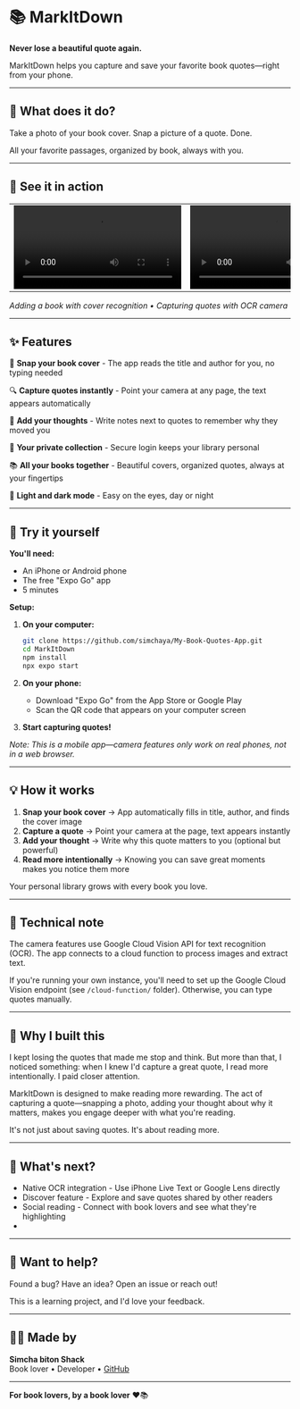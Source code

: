 # 📚 MarkItDown

**Never lose a beautiful quote again.**

MarkItDown helps you capture and save your favorite book quotes—right from your phone.

---

## 📖 What does it do?

Take a photo of your book cover. Snap a picture of a quote. Done.

All your favorite passages, organized by book, always with you.

---

## 🎥 See it in action

<table>
<tr>
<td>
  <video width="300" src="https://github.com/user-attachments/assets/baf7346b-d01b-48f9-b5c4-c71d60f2c218" controls></video>
</td>
<td>
  <video width="300" src="https://github.com/user-attachments/assets/f11c20b2-0a12-40f7-b3d0-6a2cff24855b" controls></video>
</td>
</tr>
</table>

*Adding a book with cover recognition • Capturing quotes with OCR camera*

---

## ✨ Features

📸 **Snap your book cover** - The app reads the title and author for you, no typing needed

🔍 **Capture quotes instantly** - Point your camera at any page, the text appears automatically

💭 **Add your thoughts** - Write notes next to quotes to remember why they moved you

🔐 **Your private collection** - Secure login keeps your library personal

📚 **All your books together** - Beautiful covers, organized quotes, always at your fingertips

🌙 **Light and dark mode** - Easy on the eyes, day or night

---

## 🚀 Try it yourself

**You'll need:**
- An iPhone or Android phone
- The free "Expo Go" app
- 5 minutes

**Setup:**

1. **On your computer:**
   ```bash
   git clone https://github.com/simchaya/My-Book-Quotes-App.git
   cd MarkItDown
   npm install
   npx expo start
   ```

2. **On your phone:**
   - Download "Expo Go" from the App Store or Google Play
   - Scan the QR code that appears on your computer screen

3. **Start capturing quotes!**

*Note: This is a mobile app—camera features only work on real phones, not in a web browser.*

---

## 💡 How it works

1. **Snap your book cover** → App automatically fills in title, author, and finds the cover image
2. **Capture a quote** → Point your camera at the page, text appears instantly
3. **Add your thought** → Write why this quote matters to you (optional but powerful)
4. **Read more intentionally** → Knowing you can save great moments makes you notice them more

Your personal library grows with every book you love.

---

## 📝 Technical note

The camera features use Google Cloud Vision API for text recognition (OCR). The app connects to a cloud function to process images and extract text.

If you're running your own instance, you'll need to set up the Google Cloud Vision endpoint (see `/cloud-function/` folder). Otherwise, you can type quotes manually.

---

## 🎯 Why I built this

I kept losing the quotes that made me stop and think. But more than that, I noticed something: when I knew I'd capture a great quote, I read more intentionally. I paid closer attention.

MarkItDown is designed to make reading more rewarding. The act of capturing a quote—snapping a photo, adding your thought about why it matters, makes you engage deeper with what you're reading.

It's not just about saving quotes. It's about reading more.

---

## 🔮 What's next?

- Native OCR integration - Use iPhone Live Text or Google Lens directly
- Discover feature - Explore and save quotes shared by other readers
- Social reading - Connect with book lovers and see what they're highlighting
- 
---

## 🤝 Want to help?

Found a bug? Have an idea? Open an issue or reach out!

This is a learning project, and I'd love your feedback.

---

## 👩‍💻  Made by

**Simcha biton Shack**  
Book lover • Developer • [GitHub](https://github.com/simchaya)

---

**For book lovers, by a book lover** ❤️📚
